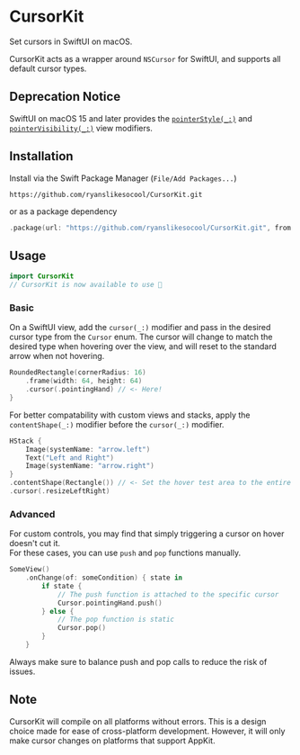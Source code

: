 # CursorKit
Set cursors in SwiftUI on macOS.

CursorKit acts as a wrapper around `NSCursor` for SwiftUI, and supports all default cursor types.

## Deprecation Notice
SwiftUI on macOS 15 and later provides the
[`pointerStyle(_:)`]( https://developer.apple.com/documentation/swiftui/view/pointerstyle(_:) )
and
[`pointerVisibility(_:)`]( https://developer.apple.com/documentation/swiftui/view/pointervisibility(_:) )
view modifiers.

## Installation
Install via the Swift Package Manager (`File/Add Packages...`)
```
https://github.com/ryanslikesocool/CursorKit.git
```
or as a package dependency
```swift
.package(url: "https://github.com/ryanslikesocool/CursorKit.git", from: "1.1.0")
```

## Usage

```swift
import CursorKit
// CursorKit is now available to use 🎉
```

### Basic
On a SwiftUI view, add the `cursor(_:)` modifier and pass in the desired cursor type from the `Cursor` enum.  The cursor will change to match the desired type when hovering over the view, and will reset to the standard arrow when not hovering.
```swift
RoundedRectangle(cornerRadius: 16)
    .frame(width: 64, height: 64)
    .cursor(.pointingHand) // <- Here!
}
```

For better compatability with custom views and stacks, apply the `contentShape(_:)` modifier before the `cursor(_:)` modifier.
```swift
HStack {
    Image(systemName: "arrow.left")
    Text("Left and Right")
    Image(systemName: "arrow.right")
}
.contentShape(Rectangle()) // <- Set the hover test area to the entire stack, rather than just the visible parts
.cursor(.resizeLeftRight)
```

### Advanced
For custom controls, you may find that simply triggering a cursor on hover doesn't cut it.\
For these cases, you can use `push` and `pop` functions manually.
```swift
SomeView()
	.onChange(of: someCondition) { state in
		if state {
			// The push function is attached to the specific cursor
			Cursor.pointingHand.push()
		} else {
			// The pop function is static
			Cursor.pop()
		}
	}
```
Always make sure to balance push and pop calls to reduce the risk of issues.

## Note
CursorKit will compile on all platforms without errors.
This is a design choice made for ease of cross-platform development.
However, it will only make cursor changes on platforms that support AppKit.
